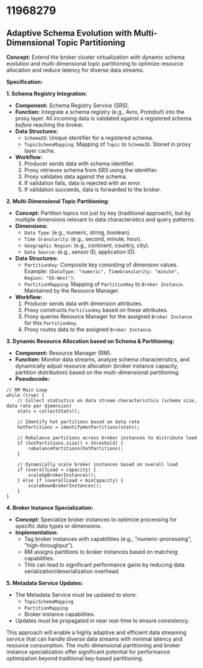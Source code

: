 # 11968279

## Adaptive Schema Evolution with Multi-Dimensional Topic Partitioning

**Concept:** Extend the broker cluster virtualization with dynamic schema evolution and multi-dimensional topic partitioning to optimize resource allocation and reduce latency for diverse data streams.

**Specification:**

**1. Schema Registry Integration:**

*   **Component:** Schema Registry Service (SRS).
*   **Function:**  Integrate a schema registry (e.g., Avro, Protobuf) into the proxy layer. All incoming data is validated against a registered schema *before* reaching the broker.
*   **Data Structures:**
    *   `SchemaID`: Unique identifier for a registered schema.
    *   `TopicSchemaMapping`:  Mapping of `Topic` to `SchemaID`. Stored in proxy layer cache.
*   **Workflow:**
    1.  Producer sends data with schema identifier.
    2.  Proxy retrieves schema from SRS using the identifier.
    3.  Proxy validates data against the schema.
    4.  If validation fails, data is rejected with an error.
    5.  If validation succeeds, data is forwarded to the broker.

**2. Multi-Dimensional Topic Partitioning:**

*   **Concept:** Partition topics not just by key (traditional approach), but by multiple dimensions relevant to data characteristics and query patterns.
*   **Dimensions:**
    *   `Data Type`: (e.g., numeric, string, boolean).
    *   `Time Granularity`: (e.g., second, minute, hour).
    *   `Geographic Region`: (e.g., continent, country, city).
    *   `Data Source`: (e.g., sensor ID, application ID).
*   **Data Structures:**
    *   `PartitionKey`: Composite key consisting of dimension values. Example: `{DataType: "numeric", TimeGranularity: "minute", Region: "US-West"}`.
    *   `PartitionMapping`: Mapping of `PartitionKey` to `Broker Instance`. Maintained by the Resource Manager.
*   **Workflow:**
    1.  Producer sends data with dimension attributes.
    2.  Proxy constructs `PartitionKey` based on these attributes.
    3.  Proxy queries Resource Manager for the assigned `Broker Instance` for this `PartitionKey`.
    4.  Proxy routes data to the assigned `Broker Instance`.

**3. Dynamic Resource Allocation based on Schema & Partitioning:**

*   **Component:** Resource Manager (RM).
*   **Function:** Monitor data streams, analyze schema characteristics, and dynamically adjust resource allocation (broker instance capacity, partition distribution) based on the multi-dimensional partitioning.
*   **Pseudocode:**

```
// RM Main Loop
while (true) {
    // Collect statistics on data stream characteristics (schema size, data rate per dimension)
    stats = collectStats();

    // Identify hot partitions based on data rate
    hotPartitions = identifyHotPartitions(stats);

    // Rebalance partitions across broker instances to distribute load
    if (hotPartitions.size() > threshold) {
        rebalancePartitions(hotPartitions);
    }

    // Dynamically scale broker instances based on overall load
    if (overallLoad > capacity) {
        scaleUpBrokerInstances();
    } else if (overallLoad < minCapacity) {
        scaleDownBrokerInstances();
    }
}
```

**4.  Broker Instance Specialization:**

*   **Concept:**  Specialize broker instances to optimize processing for specific data types or dimensions.
*   **Implementation:**
    *   Tag broker instances with capabilities (e.g., "numeric-processing", "high-throughput").
    *   RM assigns partitions to broker instances based on matching capabilities.
    *   This can lead to significant performance gains by reducing data serialization/deserialization overhead.

**5.  Metadata Service Updates:**

*   The Metadata Service must be updated to store:
    *   `TopicSchemaMapping`
    *   `PartitionMapping`
    *   Broker instance capabilities.
*   Updates must be propagated in near real-time to ensure consistency.



This approach will enable a highly adaptive and efficient data streaming service that can handle diverse data streams with minimal latency and resource consumption.  The multi-dimensional partitioning and broker instance specialization offer significant potential for performance optimization beyond traditional key-based partitioning.